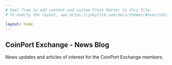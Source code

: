 ```yaml
---
# Feel free to add content and custom Front Matter to this file.
# To modify the layout, see https://jekyllrb.com/docs/themes/#overriding-theme-defaults

layout: home
---
```

## CoinPort Exchange - News Blog

News updates and articles of interest for the CoinPort Exchange members. 

